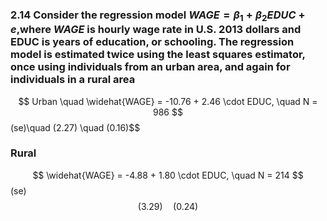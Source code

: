 ### 2.14 Consider the regression model $WAGE =β_1 +β_2EDUC +e$,where $WAGE$ is hourly wage rate in U.S.  2013 dollars and EDUC is years of education, or schooling. The regression model is estimated twice using the least squares estimator, once using individuals from an urban area, and again for individuals in a rural area


$$ Urban \quad \widehat{WAGE} = -10.76 + 2.46 \cdot EDUC, \quad N = 986
$$(se)\quad (2.27) \quad (0.16)$$

### Rural
$$
\widehat{WAGE} = -4.88 + 1.80 \cdot EDUC, \quad N = 214
$$
(se)  
$$
(3.29) \quad (0.24)
$$

